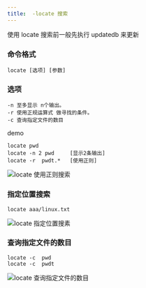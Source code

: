 ```yaml
---
title:  -locate 搜索 
---
```

使用 locate 搜索前一般先执行 updatedb 来更新

### 命令格式

```
locate [选项] [参数]
```

### 选项

```
-n 至多显示 n个输出。
-r 使用正规运算式 做寻找的条件。
-c 查询指定文件的数目
```

demo

```
locate pwd
locate -n 2 pwd     [显示2条输出]
locate -r  pwdt.*   [使用正则]
```

![locate 使用正则搜索](/img/ubuntu/linux_command/linux_locate_updatedb/locate_01.png "使用正则搜索")

### 指定位置搜索

```
locate aaa/linux.txt
```

![locate 指定位置搜素](/img/ubuntu/linux_command/linux_locate_updatedb/locate_02.png "指定位置搜素")

### 查询指定文件的数目

```
locate -c  pwd
locate -c  pwdt
```

![locate 查询指定文件的数目](/img/ubuntu/linux_command/linux_locate_updatedb/locate_03.png "查询指定文件的数目")



























